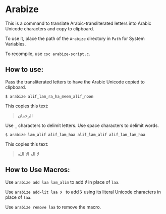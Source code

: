 # Arabize

This is a command to translate Arabic-transliterated letters into Arabic Unicode characters and copy to clipboard.

To use it, place the path of the `Arabize` directory in `Path` for System Variables.

To recompile, use `csc arabize-script.c`.

## How to use:

Pass the transliterated letters to have the Arabic Unicode copied to clipboard.

```
$ arabize alif_lam_ra_ha_meem_alif_noon
```

This copies this text:

> الرحمان 

Use `_` characters to delimit letters. Use space characters to delimit words.

```
$ arabize lam_alif alif_lam_haa alif_lam_alif alif_lam_lam_haa
```

This copies this text:

> لا اله الا الله 

## How to Use Macros:

Use `arabize add laa lam_alim` to add لا in place of `laa`.

Use `arabize add-lit laa لا ` to add لا using its literal Unicode characters in place of `laa`.

Use `arabize remove laa` to remove the macro.
